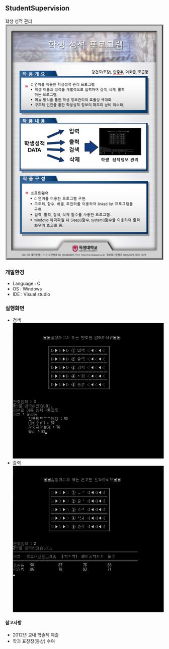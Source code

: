 ## StudentSupervision
학생 성적 관리 
![학생관리](./DOCS/image/leaflet.PNG)

### 개발환경
* Language : C
* OS : Windows
* IDE : Visual studio

### 실행화면
* 검색
![검색](./DOCS/image/search.jpg)
* 출력
![출력](./DOCS/image/output.jpg)

#### 참고사항
* 2012년 교내 학술제 제출
* 학과 표창장(동상) 수여

